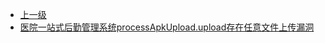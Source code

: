 * [上一级](docs/wy876_poc/)
* [医院一站式后勤管理系统processApkUpload.upload存在任意文件上传漏洞](docs/wy876_poc/%E5%8C%BB%E9%99%A2%E4%B8%80%E7%AB%99%E5%BC%8F%E5%90%8E%E5%8B%A4%E7%AE%A1%E7%90%86%E7%B3%BB%E7%BB%9F/%E5%8C%BB%E9%99%A2%E4%B8%80%E7%AB%99%E5%BC%8F%E5%90%8E%E5%8B%A4%E7%AE%A1%E7%90%86%E7%B3%BB%E7%BB%9FprocessApkUpload.upload%E5%AD%98%E5%9C%A8%E4%BB%BB%E6%84%8F%E6%96%87%E4%BB%B6%E4%B8%8A%E4%BC%A0%E6%BC%8F%E6%B4%9E.md)
